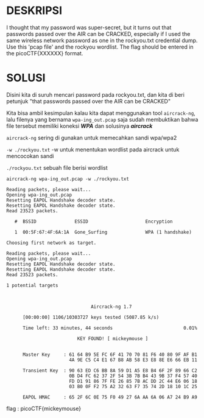 # DESKRIPSI

I thought that my password was super-secret, but it turns out that passwords passed over the AIR can be CRACKED, especially if I used the same wireless network password as one in the rockyou.txt credential dump.
Use this 'pcap file' and the rockyou wordlist. The flag should be entered in the picoCTF{XXXXXX} format.

# SOLUSI

Disini kita di suruh mencari password pada rockyou.txt, dan kita di beri petunjuk "that passwords passed over the AIR can be CRACKED"

Kita bisa ambil kesimpulan kalau kita dapat menggunakan tool ```aircrack-ng```, lalu filenya yang bernama ```wpa-ing_out.pcap``` saja sudah membuktikan bahwa file tersebut memiliki koneksi ___WPA___ dan solusinya ___aircrack___

```aircrack-ng``` sering di gunakan untuk memecahkan sandi wpa/wpa2

```-w ./rockyou.txt``` -w untuk menentukan wordlist pada aircrack untuk mencocokan sandi 

```./rockyou.txt``` sebuah file berisi wordlist 

```aircrack-ng wpa-ing_out.pcap -w ./rockyou.txt```
```
Reading packets, please wait...
Opening wpa-ing_out.pcap
Resetting EAPOL Handshake decoder state.
Resetting EAPOL Handshake decoder state.
Read 23523 packets.

   #  BSSID              ESSID                     Encryption

   1  00:5F:67:4F:6A:1A  Gone_Surfing              WPA (1 handshake)

Choosing first network as target.

Reading packets, please wait...
Opening wpa-ing_out.pcap
Resetting EAPOL Handshake decoder state.
Resetting EAPOL Handshake decoder state.
Read 23523 packets.

1 potential targets



                               Aircrack-ng 1.7 

      [00:00:00] 1106/10303727 keys tested (5087.85 k/s) 

      Time left: 33 minutes, 44 seconds                          0.01%

                          KEY FOUND! [ mickeymouse ]


      Master Key     : 61 64 B9 5E FC 6F 41 70 70 81 F6 40 80 9F AF B1 
                       4A 9E C5 C4 E1 67 B8 AB 58 E3 E8 8E E6 66 EB 11 

      Transient Key  : 90 63 ED C6 BB 8A 59 D1 A5 E8 B4 6F 2F 89 66 C2 
                       0B D4 FC 62 37 2F 54 3B 7B B4 43 9B 37 F4 57 40 
                       FD D1 91 86 7F FE 26 85 7B AC DD 2C 44 E6 06 18 
                       03 B0 0F F2 75 A2 32 63 F7 35 74 2D 18 10 1C 25 

      EAPOL HMAC     : 65 2F 6C 0E 75 F0 49 27 6A AA 6A 06 A7 24 B9 A9 

```
flag : picoCTF{mickeymouse}
